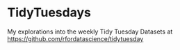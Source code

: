 # TidyTuesdays
My explorations into the weekly Tidy Tuesday Datasets at https://github.com/rfordatascience/tidytuesday
